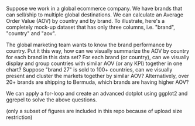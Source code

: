 Suppose we work in a global ecommerce company. We have brands that can sell/ship to multiple global destinations. We can calculate an Average Order Value (AOV) by country and by brand. To illustrate, here's a completely mock-up dataset that has only three columns, i.e. "brand", "country" and "aov". 

The global marketing team wants to know the brand performance by country. Put it this way, how can we visually summarize the AOV by country for each brand in this data set? For each brand (or country), can we visually display and group countries with similar AOV (or any KPI) together in one chart? Suppose "brand 27" is sold to 100+ countries, can we visually present and cluster the markets together by similar AOV? Alternatively, over 20+ brands are shipping to Bermuda, which brands are having higher AOV?

We can apply a for-loop and create an advanced dotplot using ggplot2 and ggrepel to solve the above questions.

(only a subset of figures are included in this repo because of upload size restriction)

